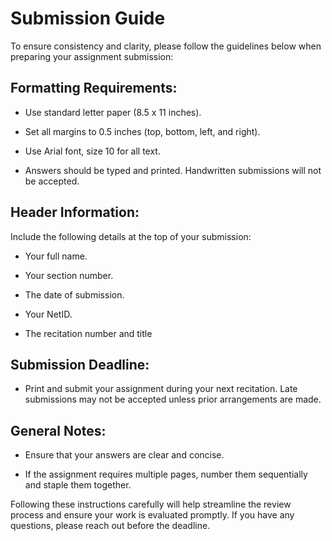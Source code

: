 # Submission Guide

 To ensure consistency and clarity, please follow the guidelines below when preparing your assignment submission:

##  Formatting Requirements:
    
-   Use standard letter paper (8.5 x 11 inches).
    
-   Set all margins to 0.5 inches (top, bottom, left, and right).
    
-   Use Arial font, size 10 for all text.
    
-   Answers should be typed and printed. Handwritten submissions will not be accepted.
    

## Header Information:  
   Include the following details at the top of your submission:
    

-   Your full name.
    
-   Your section number.
    
-   The date of submission.
    
-   Your NetID.
    
-   The recitation number and title
    

## Submission Deadline:
    

-   Print and submit your assignment during your next recitation. Late submissions may not be accepted unless prior arrangements are made.
    

## General Notes:
    
-   Ensure that your answers are clear and concise.
    
-   If the assignment requires multiple pages, number them sequentially and staple them together.
    

Following these instructions carefully will help streamline the review process and ensure your work is evaluated promptly. If you have any questions, please reach out before the deadline.
